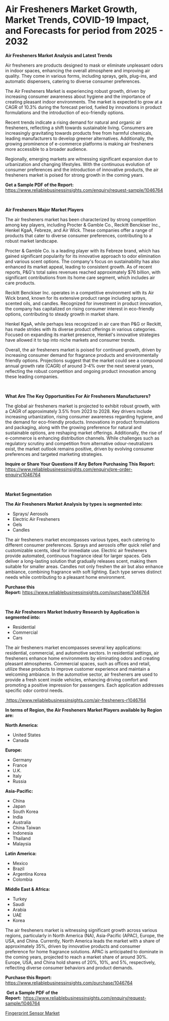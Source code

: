 <p><h1>Air Fresheners Market Growth, Market Trends, COVID-19 Impact, and Forecasts for period from 2025 - 2032</h1></p><p><strong>Air Fresheners Market Analysis and Latest Trends</strong></p>
<p><p>Air fresheners are products designed to mask or eliminate unpleasant odors in indoor spaces, enhancing the overall atmosphere and improving air quality. They come in various forms, including sprays, gels, plug-ins, and automatic dispensers, catering to diverse consumer preferences. </p><p>The Air Fresheners Market is experiencing robust growth, driven by increasing consumer awareness about hygiene and the importance of creating pleasant indoor environments. The market is expected to grow at a CAGR of 10.3% during the forecast period, fueled by innovations in product formulations and the introduction of eco-friendly options. </p><p>Recent trends indicate a rising demand for natural and organic air fresheners, reflecting a shift towards sustainable living. Consumers are increasingly gravitating towards products free from harmful chemicals, leading manufacturers to develop greener alternatives. Additionally, the growing prominence of e-commerce platforms is making air fresheners more accessible to a broader audience. </p><p>Regionally, emerging markets are witnessing significant expansion due to urbanization and changing lifestyles. With the continuous evolution of consumer preferences and the introduction of innovative products, the air fresheners market is poised for strong growth in the coming years.</p></p>
<p><strong>Get a Sample PDF of the Report:&nbsp;</strong> <a href="https://www.reliablebusinessinsights.com/enquiry/request-sample/1046764?utm_campaign=3148&utm_medium=2&utm_source=Github&utm_content=ia&utm_term=22032025&utm_id=air-fresheners">https://www.reliablebusinessinsights.com/enquiry/request-sample/1046764</a></p>
<p>&nbsp;</p>
<p><strong>Air Fresheners Major Market Players</strong></p>
<p><p>The air fresheners market has been characterized by strong competition among key players, including Procter & Gamble Co., Reckitt Benckiser Inc., Henkel KgaA, Febreze, and Air Wick. These companies offer a range of products that cater to diverse consumer preferences, contributing to a robust market landscape.</p><p>Procter & Gamble Co. is a leading player with its Febreze brand, which has gained significant popularity for its innovative approach to odor elimination and various scent options. The company's focus on sustainability has also enhanced its market appeal, leading to consistent growth. As of recent reports, P&G's total sales revenues reached approximately $76 billion, with significant contributions from its home care segment, which includes air care products.</p><p>Reckitt Benckiser Inc. operates in a competitive environment with its Air Wick brand, known for its extensive product range including sprays, scented oils, and candles. Recognized for investment in product innovation, the company has capitalized on rising consumer interest in eco-friendly options, contributing to steady growth in market share.</p><p>Henkel KgaA, while perhaps less recognized in air care than P&G or Reckitt, has made strides with its diverse product offerings in various categories. Focused on expanding its market presence, Henkel's innovative strategies have allowed it to tap into niche markets and consumer trends.</p><p>Overall, the air fresheners market is poised for continued growth, driven by increasing consumer demand for fragrance products and environmentally friendly options. Projections suggest that the market could see a compound annual growth rate (CAGR) of around 3-4% over the next several years, reflecting the robust competition and ongoing product innovation among these leading companies.</p></p>
<p>&nbsp;</p>
<p><strong>What Are The Key Opportunities For Air Fresheners Manufacturers?</strong></p>
<p><p>The global air fresheners market is projected to exhibit robust growth, with a CAGR of approximately 3.5% from 2023 to 2028. Key drivers include increasing urbanization, rising consumer awareness regarding hygiene, and the demand for eco-friendly products. Innovations in product formulations and packaging, along with the growing preference for natural and sustainable options, are reshaping market offerings. Additionally, the rise of e-commerce is enhancing distribution channels. While challenges such as regulatory scrutiny and competition from alternative odour-neutralizers exist, the market outlook remains positive, driven by evolving consumer preferences and targeted marketing strategies.</p></p>
<p><strong>Inquire or Share Your Questions If Any Before Purchasing This Report:</strong> <a href="https://www.reliablebusinessinsights.com/enquiry/pre-order-enquiry/1046764?utm_campaign=3148&utm_medium=2&utm_source=Github&utm_content=ia&utm_term=22032025&utm_id=air-fresheners">https://www.reliablebusinessinsights.com/enquiry/pre-order-enquiry/1046764</a></p>
<p>&nbsp;</p>
<p><strong>Market Segmentation</strong></p>
<p><strong>The Air Fresheners Market Analysis by types is segmented into:</strong></p>
<p><ul><li>Sprays/ Aerosols</li><li>Electric Air Fresheners</li><li>Gels</li><li>Candles</li></ul></p>
<p><p>The air fresheners market encompasses various types, each catering to different consumer preferences. Sprays and aerosols offer quick relief and customizable scents, ideal for immediate use. Electric air fresheners provide automated, continuous fragrance ideal for larger spaces. Gels deliver a long-lasting solution that gradually releases scent, making them suitable for smaller areas. Candles not only freshen the air but also enhance ambiance, combining fragrance with soft lighting. Each type serves distinct needs while contributing to a pleasant home environment.</p></p>
<p><strong>Purchase this Report:&nbsp;</strong><a href="https://www.reliablebusinessinsights.com/purchase/1046764?utm_campaign=3148&utm_medium=2&utm_source=Github&utm_content=ia&utm_term=22032025&utm_id=air-fresheners">https://www.reliablebusinessinsights.com/purchase/1046764</a></p>
<p>&nbsp;</p>
<p><strong>The Air Fresheners Market Industry Research by Application is segmented into:</strong></p>
<p><ul><li>Residential</li><li>Commercial</li><li>Cars</li></ul></p>
<p><p>The air fresheners market encompasses several key applications: residential, commercial, and automotive sectors. In residential settings, air fresheners enhance home environments by eliminating odors and creating pleasant atmospheres. Commercial spaces, such as offices and retail, utilize these products to improve customer experience and maintain a welcoming ambiance. In the automotive sector, air fresheners are used to provide a fresh scent inside vehicles, enhancing driving comfort and promoting a positive impression for passengers. Each application addresses specific odor control needs.</p></p>
<p><a href="https://www.reliablebusinessinsights.com/air-fresheners-r1046764?utm_campaign=3148&utm_medium=2&utm_source=Github&utm_content=ia&utm_term=22032025&utm_id=air-fresheners">&nbsp;https://www.reliablebusinessinsights.com/air-fresheners-r1046764</a></p>
<p><strong>In terms of Region, the Air Fresheners Market Players available by Region are:</strong></p>
<p>
    <p> <strong> North America: </strong>
        <ul>
            <li>United States</li>
            <li>Canada</li>
        </ul>
        </p> 
    <p> <strong> Europe: </strong>
        <ul>
            <li>Germany</li>
            <li>France</li>
            <li>U.K.</li>
            <li>Italy</li>
            <li>Russia</li>
        </ul>
        </p> 
    <p> <strong> Asia-Pacific: </strong>
        <ul>
            <li>China</li>
            <li>Japan</li>
            <li>South Korea</li>
            <li>India</li>
            <li>Australia</li>
            <li>China Taiwan</li>
            <li>Indonesia</li>
            <li>Thailand</li>
            <li>Malaysia</li>
        </ul>
        </p> 
    <p> <strong> Latin America: </strong>
        <ul>
            <li>Mexico</li>
            <li>Brazil</li>
            <li>Argentina Korea</li>
            <li>Colombia</li>
        </ul>
        </p> 
    <p> <strong> Middle East & Africa: </strong>
        <ul>
            <li>Turkey</li>
            <li>Saudi</li>
            <li>Arabia</li>
            <li>UAE</li>
            <li>Korea</li>
        </ul>
    </p>
    </p>
<p><p>The air fresheners market is witnessing significant growth across various regions, particularly in North America (NA), Asia-Pacific (APAC), Europe, the USA, and China. Currently, North America leads the market with a share of approximately 35%, driven by innovative products and consumer preference for home fragrance solutions. APAC is anticipated to dominate in the coming years, projected to reach a market share of around 30%. Europe, USA, and China hold shares of 20%, 10%, and 5%, respectively, reflecting diverse consumer behaviors and product demands.</p></p>
<p><strong>Purchase this Report: </strong><a href="https://www.reliablebusinessinsights.com/purchase/1046764?utm_campaign=3148&utm_medium=2&utm_source=Github&utm_content=ia&utm_term=22032025&utm_id=air-fresheners">https://www.reliablebusinessinsights.com/purchase/1046764</a></p>
<p>&nbsp;<strong>Get a Sample PDF of the Report:&nbsp;&nbsp;</strong><a href="https://www.reliablebusinessinsights.com/enquiry/request-sample/1046764?utm_campaign=3148&utm_medium=2&utm_source=Github&utm_content=ia&utm_term=22032025&utm_id=air-fresheners">https://www.reliablebusinessinsights.com/enquiry/request-sample/1046764</a></p>
<p><strong></strong></p>
<p><p><a href="https://github.com/gunbybeahmg1/Market-Research-Report-List-1/blob/main/fingerprint-sensor-market.md?utm_campaign=3148&utm_medium=2&utm_source=Github&utm_content=ia&utm_term=22032025&utm_id=air-fresheners">Fingerprint Sensor Market</a></p></p>
